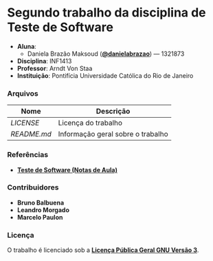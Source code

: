 # Segundo trabalho da disciplina de Teste de Software #
- **Aluna**: 
  * Daniela Brazão Maksoud (**[@danielabrazao](https://github.com/danielabrazao)**) — 1321873
- **Disciplina**: INF1413
- **Professor**: Arndt Von Staa
- **Instituição**: Pontifícia Universidade Católica do Rio de Janeiro

### Arquivos ###

Nome | Descrição
------------ | -------------
*LICENSE* | Licença do trabalho
*README.md* | Informação geral sobre o trabalho

### Referências ###
- **[Teste de Software (Notas de Aula)](http://www.inf.puc-rio.br/~inf1413/)**

### Contribuidores ###
- **Bruno Balbuena**
- **Leandro Morgado**
- **Marcelo Paulon**

### Licença ###
O trabalho é licenciado sob a **[Licença Pública Geral GNU Versão 3](http://www.gnu.org/licenses/gpl-3.0.html)**.


